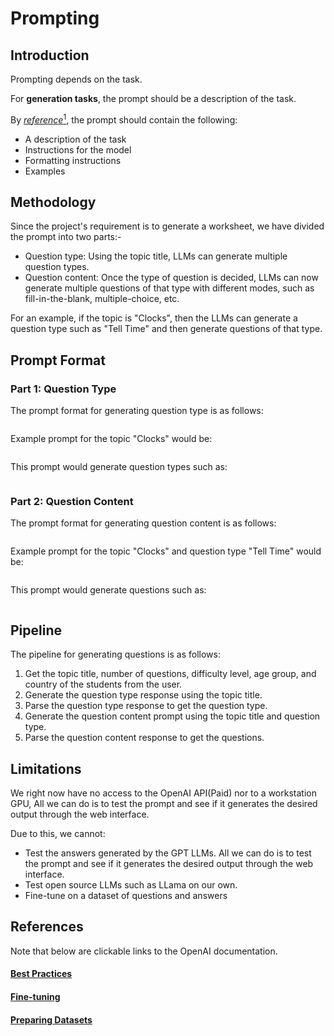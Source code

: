 # Prompting

## Introduction

Prompting depends on the task. 

For **generation tasks**, the prompt should be a description of the task.

By [$reference^1$](#best-practices), the prompt should contain the following:

- A description of the task
- Instructions for the model
- Formatting instructions
- Examples

## Methodology

Since the project's requirement is to generate a worksheet, we have divided the prompt into two parts:-

- Question type: Using the topic title, LLMs can generate multiple question types.
- Question content: Once the type of question is decided, LLMs can now generate multiple questions of that type with different modes, such as fill-in-the-blank, multiple-choice, etc.

For an example, if the topic is "Clocks", then the LLMs can generate a question type such as "Tell Time" and then generate questions of that type.

## Prompt Format

### Part 1: Question Type

The prompt format for generating question type is as follows:

```markdown
```

Example prompt for the topic "Clocks" would be:
```markdown
```

This prompt would generate question types such as:
```markdown
```

### Part 2: Question Content

The prompt format for generating question content is as follows:

```markdown
```

Example prompt for the topic "Clocks" and question type "Tell Time" would be:
```markdown
```

This prompt would generate questions such as:
```markdown
```

## Pipeline

The pipeline for generating questions is as follows:

1. Get the topic title, number of questions, difficulty level, age group, and country of the students from the user.
2. Generate the question type response using the topic title.
3. Parse the question type response to get the question type.
4. Generate the question content prompt using the topic title and question type.
5. Parse the question content response to get the questions.

## Limitations

We right now have no access to the OpenAI API(Paid) nor to a workstation GPU, All we can do is to test the prompt and see if it generates the desired output through the web interface.

Due to this, we cannot:
- Test the answers generated by the GPT LLMs. All we can do is to test the prompt and see if it generates the desired output through the web interface. 
- Test open source LLMs such as LLama on our own.
- Fine-tune on a dataset of questions and answers

## References

Note that below are clickable links to the OpenAI documentation.

#### [Best Practices](https://help.openai.com/en/articles/6654000-best-practices-for-prompt-engineering-with-openai-api)

#### [Fine-tuning](https://platform.openai.com/docs/guides/fine-tuning)

#### [Preparing Datasets](https://platform.openai.com/docs/guides/fine-tuning/preparing-your-dataset)